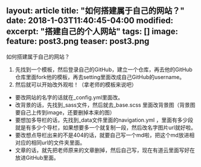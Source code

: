 layout: article
title: "如何搭建属于自己的网站？"
date: 2018-1-03T11:40:45-04:00
modified:
excerpt: "搭建自己的个人网站"
tags: []
image: 
  feature: post3.png
  teaser: post3.png
---
如何搭建属于自己的网站？
1. 先找到一个模板，然后登录自己的GitHub，建立一个仓库，再去他的GitHub仓库里面fork他的模板，再去setting里面改成自己GitHub的username。
2. 然后就可以开始改外观啦！（拿老师的模板来说吧）
- 要改网站的名字的话就在_config.yml里面改。
- 改背景的话，先找到_sass文件，然后就去_base.scss 里面改背景图（背景图要自己上传到image，还要删掉本来的图）
- 要想加多导栏的话，先找到_data文件里面的navigation.yml ，里面有多少段就是有多少个导栏，如果想要多一个就复制一段，然后改名字图片url就好啦。
- 要改想点导栏出来的不是404的话，就要自己写一个md啦，把这个md放进相对应的相同url的文件夹里面。
- 文章的话，就先把老师原来的文章删掉，然后自己写，现在有道云里面写好在放进GitHub里面。
